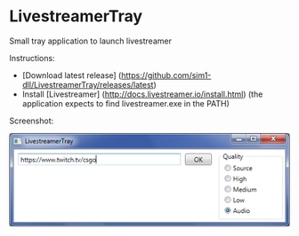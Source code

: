 # LivestreamerTray
Small tray application to launch livestreamer

Instructions:
- [Download latest release] (https://github.com/sim1-dll/LivestreamerTray/releases/latest)
- Install [Livestreamer] (http://docs.livestreamer.io/install.html) (the application expects to find livestreamer.exe in the PATH)

Screenshot:

![ScreenShot](https://github.com/sim1-dll/LivestreamerTray/blob/master/LivestreamerTray.png)
